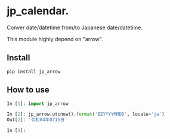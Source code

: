 # jp_calendar.
Conver date/datetime from/to Japanese date/datetime.

This module highly depend on "arrow".

## Install

`pip install jp_arrow`

## How to use

```python
In [1]: import jp_arrow

In [2]: jp_arrow.utcnow().format('EEYYYYMMDD', locale='ja')
Out[2]: '令和04年0715日'

In [3]:
```



